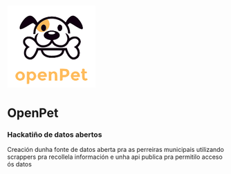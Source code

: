 ![logo](https://github.com/gpul-labs/OpenPet/blob/master/logo.png?raw=true)
# OpenPet
### Hackatiño de datos abertos
Creación dunha fonte de datos aberta pra as perreiras municipais utilizando scrappers pra recollela información e unha api publica pra permitilo acceso ós datos
